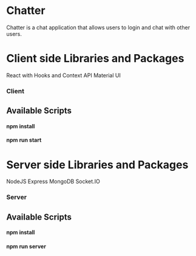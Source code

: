# Chatter

Chatter is a chat application that allows users to login and chat with other users.

# Client side Libraries and Packages

React with Hooks and Context API
Material UI

### Client

## Available Scripts

#### npm install

#### npm run start

# Server side Libraries and Packages

NodeJS
Express
MongoDB
Socket.IO

### Server

## Available Scripts

#### npm install

#### npm run server
